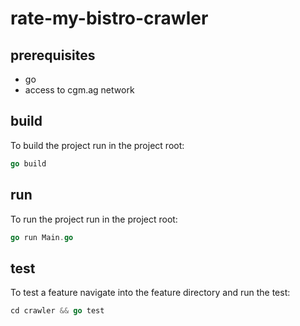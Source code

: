 # rate-my-bistro-crawler

## prerequisites

 * go
 * access to cgm.ag network

## build
To build the project run in the project root:
```go
go build
```

## run
To run the project run in the project root:
```go
go run Main.go
```

## test
To test a feature navigate into the feature directory and run the test:
```go
cd crawler && go test
```